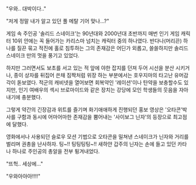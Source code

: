 "우와.. 대박이다.." 

"저게 정말 내가 알고 있던 풀 메탈 기어 맞나...?" 

게임 속 주인공 '솔리드 스네이크'는 90년대와 2000년대 초반까지 매번 인기 게임 캐릭터 10위 안에는 꼭 들어가는 카리스마 넘치는 캐릭터 중의 하나였다. 
반다나(머리끈) 하나를 질끈 묶고 적진에 홀로 침투하는 그의 존재감은 어딘가 외롭고, 쓸쓸하지만 솔리드 스네이크 만의 멋을 풍기고 있었다. 

하지만 그러면서도 보초를 서고 있는 적 앞에 야한 잡지를 던져 두어 시선을 분산 시키거나, 종이 상자를 뒤집어 쓴채 짐짝처럼 위장 하는 부분에서는 호우지마의 타고난 유머감각이 돋보였다. 
적군의 캐비넷을 열어보면 회복약인 '레이션'이나 탄약을 보충할수도 있지만, 인기 여배우의 섹시 브로마이드와 같은 장치는 강당에 모인 학생들의 웃음을 자아내기에 충분했다. 

그렇게 약간의 긴장감과 위트를 즐기며 화기애애하게 진행되던 홍보 영상은 '오타콘'박사를 구함과 동시에 어마어마한 존재감을 뿜어내는 '사이보그 닌자'의 등장으로 최고점에 달했다. 

영화에서나 사용되던 슬로우 모션 기법으로 오타콘을 밀쳐낸 스네이크가 닌자와 거리를 벌리며 권총을 난사하자. 
팅~!! 팅팅팅팅~!! 
새하얀 갑주의 닌자는 손에 들고 있던 카타나 하나로 주인공의 총알을 전부 튕겨내었다. 

"뜨헉.. 세상에..." 

"우와아아아!!!!" 